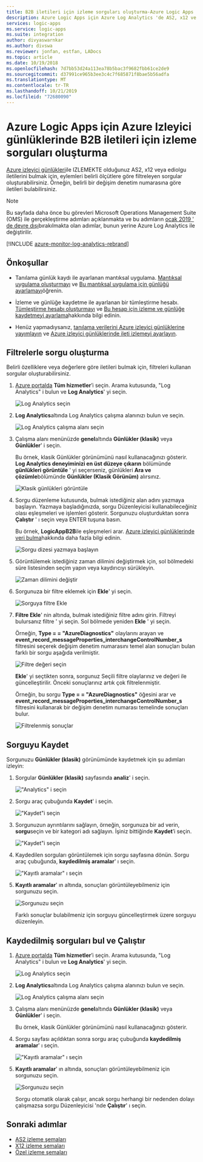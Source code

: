 ```yaml
---
title: B2B iletileri için izleme sorguları oluşturma-Azure Logic Apps
description: Azure Logic Apps için Azure Log Analytics 'de AS2, x12 ve EDIOLGU iletilerini izleyen sorgular oluşturun
services: logic-apps
ms.service: logic-apps
ms.suite: integration
author: divyaswarnkar
ms.author: divswa
ms.reviewer: jonfan, estfan, LADocs
ms.topic: article
ms.date: 10/19/2018
ms.openlocfilehash: 7d7bb53d24a113ea78b5bac3f9682fbb61ce2de9
ms.sourcegitcommit: d37991ce965b3ee3c4c7f685871f8bae5b56adfa
ms.translationtype: MT
ms.contentlocale: tr-TR
ms.lasthandoff: 10/21/2019
ms.locfileid: "72680090"
---
```

# <a name="create-tracking-queries-for-b2b-messages-in-azure-monitor-logs-for-azure-logic-apps"></a>Azure Logic Apps için Azure Izleyici günlüklerinde B2B iletileri için izleme sorguları oluşturma

[Azure izleyici günlükleri](../log-analytics/log-analytics-overview.md)ile IZLEMEKTE olduğunuz AS2, x12 veya ediolgu iletilerini bulmak için, eylemleri belirli ölçütlere göre filtreleyen sorgular oluşturabilirsiniz. Örneğin, belirli bir değişim denetim numarasına göre iletileri bulabilirsiniz.

> [!NOTE]
> Bu sayfada daha önce bu görevleri Microsoft Operations Management Suite (OMS) ile gerçekleştirme adımları açıklanmakta ve bu adımların [ocak 2019 ' de devre dışı](../azure-monitor/platform/oms-portal-transition.md)bırakılmakta olan adımlar, bunun yerine Azure Log Analytics ile değiştirilir. 

[!INCLUDE [azure-monitor-log-analytics-rebrand](../../includes/azure-monitor-log-analytics-rebrand.md)]

## <a name="prerequisites"></a>Önkoşullar

* Tanılama günlük kaydı ile ayarlanan mantıksal uygulama. [Mantıksal uygulama oluşturmayı](quickstart-create-first-logic-app-workflow.md) ve [Bu mantıksal uygulama için günlüğü ayarlamayı](../logic-apps/logic-apps-monitor-your-logic-apps.md#azure-diagnostics)öğrenin.

* İzleme ve günlüğe kaydetme ile ayarlanan bir tümleştirme hesabı. [Tümleştirme hesabı oluşturmayı](../logic-apps/logic-apps-enterprise-integration-create-integration-account.md) ve [Bu hesap için izleme ve günlüğe kaydetmeyi ayarlama](../logic-apps/logic-apps-monitor-b2b-message.md)hakkında bilgi edinin.

* Henüz yapmadıysanız, [tanılama verilerini Azure izleyici günlüklerine yayımlayın](../logic-apps/logic-apps-track-b2b-messages-omsportal.md) ve [Azure izleyici günlüklerinde ileti izlemeyi ayarlayın](../logic-apps/logic-apps-track-b2b-messages-omsportal.md).

## <a name="create-queries-with-filters"></a>Filtrelerle sorgu oluşturma

Belirli özelliklere veya değerlere göre iletileri bulmak için, filtreleri kullanan sorgular oluşturabilirsiniz. 

1. [Azure portalda](https://portal.azure.com) **Tüm hizmetler**’i seçin. Arama kutusunda, "Log Analytics" i bulun ve **Log Analytics**' yi seçin.

   ![Log Analytics seçin](media/logic-apps-track-b2b-messages-omsportal-query-filter-control-number/find-log-analytics.png)

1. **Log Analytics**altında Log Analytics çalışma alanınızı bulun ve seçin. 

   ![Log Analytics çalışma alanı seçin](media/logic-apps-track-b2b-messages-omsportal-query-filter-control-number/select-log-analytics-workspace.png)

1. Çalışma alanı menünüzde **genel**altında **Günlükler (klasik)** veya **Günlükler**' i seçin. 

   Bu örnek, klasik Günlükler görünümünü nasıl kullanacağınızı gösterir. 
   **Log Analytics deneyiminizi en üst düzeye çıkarın** bölümünde **günlükleri görüntüle** ' yi seçerseniz, günlükleri **Ara ve çözümle**bölümünde **Günlükler (Klasik Görünüm)** alırsınız. 

   ![Klasik günlükleri görüntüle](media/logic-apps-track-b2b-messages-omsportal-query-filter-control-number/view-classic-logs.png)

1. Sorgu düzenleme kutusunda, bulmak istediğiniz alan adını yazmaya başlayın. Yazmaya başladığınızda, sorgu Düzenleyicisi kullanabileceğiniz olası eşleşmeleri ve işlemleri gösterir. Sorgunuzu oluşturduktan sonra **Çalıştır** ' ı seçin veya ENTER tuşuna basın.

   Bu örnek, **LogicAppB2B**ile eşleşmeleri arar. 
   [Azure izleyici günlüklerinde veri bulma](../log-analytics/log-analytics-log-searches.md)hakkında daha fazla bilgi edinin.

   ![Sorgu dizesi yazmaya başlayın](media/logic-apps-track-b2b-messages-omsportal-query-filter-control-number/create-query.png)

1. Görüntülemek istediğiniz zaman dilimini değiştirmek için, sol bölmedeki süre listesinden seçim yapın veya kaydırıcıyı sürükleyin. 

   ![Zaman dilimini değiştir](media/logic-apps-track-b2b-messages-omsportal-query-filter-control-number/change-timeframe.png)

1. Sorgunuza bir filtre eklemek için **Ekle**' yi seçin. 

   ![Sorguya filtre Ekle](media/logic-apps-track-b2b-messages-omsportal-query-filter-control-number/add-filter.png)

1. **Filtre Ekle**' nin altında, bulmak istediğiniz filtre adını girin. Filtreyi bulursanız filtre ' yi seçin. Sol bölmede yeniden **Ekle** ' yi seçin.

   Örneğin, **Type = = "AzureDiagnostics"** olaylarını arayan ve **event_record_messageProperties_interchangeControlNumber_s** filtresini seçerek değişim denetim numarasını temel alan sonuçları bulan farklı bir sorgu aşağıda verilmiştir.

   ![Filtre değeri seçin](media/logic-apps-track-b2b-messages-omsportal-query-filter-control-number/filter-example.png)

   **Ekle**' yi seçtikten sonra, sorgunuz Seçili filtre olaylarınız ve değeri ile güncelleştirilir. 
   Önceki sonuçlarınız artık çok filtrelenmiştir. 

   Örneğin, bu sorgu **Type = = "AzureDiagnostics"** öğesini arar ve **event_record_messageProperties_interchangeControlNumber_s** filtresini kullanarak bir değişim denetim numarası temelinde sonuçları bulur.

   ![Filtrelenmiş sonuçlar](media/logic-apps-track-b2b-messages-omsportal-query-filter-control-number/filtered-results.png)

<a name="save-oms-query"></a>

## <a name="save-query"></a>Sorguyu Kaydet

Sorgunuzu **Günlükler (klasik)** görünümünde kaydetmek için şu adımları izleyin:

1. Sorgular **Günlükler (klasik)** sayfasında **analiz**' i seçin. 

   !["Analytics" i seçin](media/logic-apps-track-b2b-messages-omsportal-query-filter-control-number/choose-analytics.png)

1. Sorgu araç çubuğunda **Kaydet**' i seçin.

   !["Kaydet"i seçin](media/logic-apps-track-b2b-messages-omsportal-query-filter-control-number/save-query.png)

1. Sorgunuzun ayrıntılarını sağlayın, örneğin, sorgunuza bir ad verin, **sorgu**seçin ve bir kategori adı sağlayın. İşiniz bittiğinde **Kaydet**’i seçin.

   !["Kaydet"i seçin](media/logic-apps-track-b2b-messages-omsportal-query-filter-control-number/query-details.png)

1. Kaydedilen sorguları görüntülemek için sorgu sayfasına dönün. Sorgu araç çubuğunda, **kaydedilmiş aramalar**' ı seçin.

   !["Kayıtlı aramalar" ı seçin](media/logic-apps-track-b2b-messages-omsportal-query-filter-control-number/choose-saved-searches.png)

1. **Kayıtlı aramalar**' ın altında, sonuçları görüntüleyebilmeniz için sorgunuzu seçin. 

   ![Sorgunuzu seçin](media/logic-apps-track-b2b-messages-omsportal-query-filter-control-number/saved-query-results.png)

   Farklı sonuçlar bulabilmeniz için sorguyu güncelleştirmek üzere sorguyu düzenleyin.

## <a name="find-and-run-saved-queries"></a>Kaydedilmiş sorguları bul ve Çalıştır

1. [Azure portalda](https://portal.azure.com) **Tüm hizmetler**’i seçin. Arama kutusunda, "Log Analytics" i bulun ve **Log Analytics**' yi seçin.

   ![Log Analytics seçin](media/logic-apps-track-b2b-messages-omsportal-query-filter-control-number/find-log-analytics.png)

1. **Log Analytics**altında Log Analytics çalışma alanınızı bulun ve seçin. 

   ![Log Analytics çalışma alanı seçin](media/logic-apps-track-b2b-messages-omsportal-query-filter-control-number/select-log-analytics-workspace.png)

1. Çalışma alanı menünüzde **genel**altında **Günlükler (klasik)** veya **Günlükler**' i seçin. 

   Bu örnek, klasik Günlükler görünümünü nasıl kullanacağınızı gösterir. 

1. Sorgu sayfası açıldıktan sonra sorgu araç çubuğunda **kaydedilmiş aramalar**' ı seçin.

   !["Kayıtlı aramalar" ı seçin](media/logic-apps-track-b2b-messages-omsportal-query-filter-control-number/choose-saved-searches.png)

1. **Kayıtlı aramalar**' ın altında, sonuçları görüntüleyebilmeniz için sorgunuzu seçin. 

   ![Sorgunuzu seçin](media/logic-apps-track-b2b-messages-omsportal-query-filter-control-number/saved-query-results.png) 

   Sorgu otomatik olarak çalışır, ancak sorgu herhangi bir nedenden dolayı çalışmazsa sorgu Düzenleyicisi 'nde **Çalıştır**' ı seçin.

## <a name="next-steps"></a>Sonraki adımlar

* [AS2 izleme şemaları](../logic-apps/logic-apps-track-integration-account-as2-tracking-schemas.md)
* [X12 izleme şemaları](../logic-apps/logic-apps-track-integration-account-x12-tracking-schema.md)
* [Özel izleme şemaları](../logic-apps/logic-apps-track-integration-account-custom-tracking-schema.md)